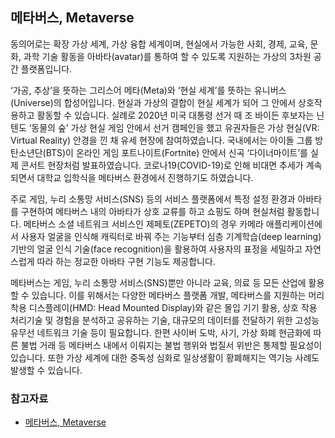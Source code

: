 ## 메타버스, Metaverse

동의어로는 확장 가상 세계, 가상 융합 세계이며, 현실에서 가능한 사회, 경제, 교육, 문화, 과학 기술 활동을 아바타(avatar)를 통하여 할 수 있도록 지원하는 가상의 3차원 공간 플랫폼입니다.

‘가공, 추상’을 뜻하는 그리스어 메타(Meta)와 ‘현실 세계’를 뜻하는 유니버스(Universe)의 합성어입니다. 현실과 가상의 결합이 현실 세계가 되어 그 안에서 상호작용하고 활동할 수 있습니다. 실례로 2020년 미국 대통령 선거 때 조 바이든 후보자는 닌텐도 ‘동물의 숲’ 가상 현실 게임 안에서 선거 캠페인을 했고 유권자들은 가상 현실(VR: Virtual Reality) 안경을 낀 채 유세 현장에 참여하였습니다. 국내에서는 아이돌 그룹 방탄소년단(BTS)이 온라인 게임 포트나이트(Fortnite) 안에서 신곡 ‘다이너마이트’를 실제 콘서트 현장처럼 발표하였습니다. 코로나19(COVID-19)로 인해 비대면 추세가 계속되면서 대학교 입학식을 메타버스 환경에서 진행하기도 하였습니다.

주로 게임, 누리 소통망 서비스(SNS) 등의 서비스 플랫폼에서 특정 설정 환경과 아바타를 구현하여 메타버스 내의 아바타가 상호 교류를 하고 쇼핑도 하며 현실처럼 활동합니다. 메타버스 소셜 네트워크 서비스인 제페토(ZEPETO)의 경우 카메라 애플리케이션에서 사용자 얼굴을 인식해 캐릭터로 바꿔 주는 기능부터 심층 기계학습(deep learning) 기반의 얼굴 인식 기술(face recognition)을 활용하여 사용자의 표정을 세밀하고 자연스럽게 따라 하는 정교한 아바타 구현 기능도 제공합니다.

메타버스는 게임, 누리 소통망 서비스(SNS)뿐만 아니라 교육, 의료 등 모든 산업에 활용할 수 있습니다. 이를 위해서는 다양한 메타버스 플랫폼 개발, 메타버스를 지원하는 머리 착용 디스플레이(HMD: Head Mounted Display)와 같은 몰입 기기 활용, 상호 작용 처리기술 및 경험을 분석하고 공유하는 기술, 대규모의 데이터를 전달하기 위한 고성능 유무선 네트워크 기술 등이 필요합니다.
한편 사이버 도박, 사기, 가상 화폐 현금화에 따른 불법 거래 등 메타버스 내에서 이뤄지는 불법 행위와 법질서 위반은 통제할 필요성이 있습니다. 또한 가상 세계에 대한 중독성 심화로 일상생활이 황폐해지는 역기능 사례도 발생할 수 있습니다.

### 참고자료

- [메타버스, Metaverse](https://terms.tta.or.kr/dictionary/dictionaryView.do?subject=%EB%A9%94%ED%83%80%EB%B2%84%EC%8A%A4)
